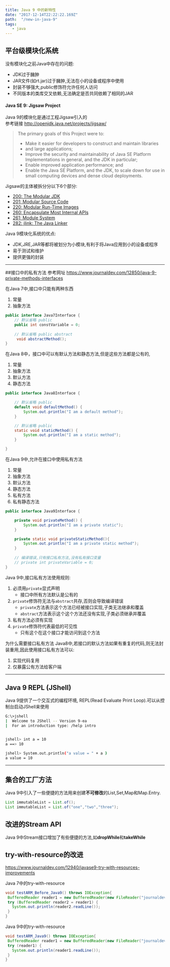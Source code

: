 ```yaml
---
title: Java 9 中的新特性
date: "2017-12-14T22:22:22.169Z"
path:  "/new-in-java-9"
tags:
   - java
---
```


## 平台级模块化系统
没有模块化之前Java中存在的问题:
- JDK过于臃肿
- JAR文件(如rt.jar)过于臃肿,无法在小的设备或程序中使用
- 封装不够强大,public修饰符允许任何人访问
- 不同版本的类库交叉依赖,无法确定是否共同依赖了相同的JAR

#### Java SE 9: Jigsaw Project
Java 9的模块化是通过工程Jigsaw引入的  
参考链接 <http://openjdk.java.net/projects/jigsaw/>
>The primary goals of this Project were to:
> - Make it easier for developers to construct and maintain libraries
> - and large applications;
> - Improve the security and maintainability of Java SE Platform Implementations in general, and the JDK in particular;
> - Enable improved application performance; and
> - Enable the Java SE Platform, and the JDK, to scale down for use in small computing devices and dense cloud deployments.

Jigsaw的主体被拆分分以下6个部分:
- [200: The Modular JDK](http://openjdk.java.net/jeps/200)
- [201: Modular Source Code](http://openjdk.java.net/jeps/201)
- [220: Modular Run-Time Images](http://openjdk.java.net/jeps/220)
- [260: Encapsulate Most Internal APIs](http://openjdk.java.net/jeps/260)
- [261: Module System](http://openjdk.java.net/jeps/261)
- [282: jlink: The Java Linker](http://openjdk.java.net/jeps/282)
  
Java 9模块化系统的优点:
- JDK,JRE,JAR等都将被划分为小模块,有利于将Java应用到小的设备或程序
- 易于测试和维护
- 提供更强的封装

***

##接口中的私有方法
参考网址
<https://www.journaldev.com/12850/java-9-private-methods-interfaces>

在Java 7中,接口中只能有两种东西
1. 常量
2. 抽象方法

```java
public interface Java7Interface {
    // 默认省略 public 
    public int constVariable = 0;
    
    // 默认省略 public abstract
     void abstractMethod();
}
```

在Java 8中，接口中可以有默认方法和静态方法,但是这些方法都是公有的,
1. 常量
2. 抽象方法
3. 默认方法
4. 静态方法

```java
public interface Java8Interface {

    // 默认省略 public
    default void defaultMethod() {
        System.out.println("I am a default method");
    }

    // 默认省略 public
    static void staticMethod() {
        System.out.println("I am a static method");
    }

}
```
在Java 9中,允许在接口中使用私有方法
1. 常量
2. 抽象方法
3. 默认方法
4. 静态方法
5. 私有方法
6. 私有静态方法

```java
public interface Java9Interface {

    private void privateMethod() {
        System.out.println("I am a private static");
    }

    private static void privateStaticMethod(){
        System.out.println("I am a private static method");
    }
    
    // 编译错误,只有接口私有方法,没有私有接口变量
    // private int privateVariable = 0; 
}
```

Java 9中,接口私有方法使用规则:
1. 必须用`private`显式声明
   - 接口中所有方法默认是公有的
2. `private`修饰符无法与`abstract`共存,否则会导致编译错误
   - `private`方法表示这个方法已经被接口实现,子类无法继承和覆盖
   - `abstract`方法表示这个这个方法还没有实现,子类必须继承并覆盖
3. 私有方法必须有实现
4. `private`修饰符代表最低的可见性
   - 只有这个在这个接口才能访问到这个方法

为什么需要接口私有方法
Java8中,若接口的默认方法如果有重复的代码,则无法封装重用,因此使用接口私有方法可以:
1. 实现代码复用
2. 仅暴露公有方法给客户端

***

## Java 9 REPL (JShell)
Java 9提供了一个交互式的编程环境, REPL(Read Evaluate Print Loop).可以从控制台启动JShell来使用
```bash
G:\>jshell
|  Welcome to JShell -- Version 9-ea
|  For an introduction type: /help intro


jshell> int a = 10
a ==> 10

jshell> System.out.println("a value = " + a )
a value = 10
```
***

## 集合的工厂方法
Java 9中引入了一些便捷的方法用来创建**不可修改**的List,Set,Map和Map.Entry.
```java
List immutableList = List.of();
List immutableList = List.of("one","two","three");

```

## 改进的Stream API
Java 9中Stream接口增加了有些便捷的方法,如**dropWhile**和**takeWhile**

## try-with-resource的改进
<https://www.journaldev.com/12940/javase9-try-with-resources-improvements>

Java 7中的try-with-resource
```java
void testARM_Before_Java9() throws IOException{
 BufferedReader reader1 = new BufferedReader(new FileReader("journaldev.txt"));
 try (BufferedReader reader2 = reader1) {
   System.out.println(reader2.readLine());
 }
}
```
Java 9中的try-with-resource
```java
void testARM_Java9() throws IOException{
 BufferedReader reader1 = new BufferedReader(new FileReader("journaldev.txt"));
 try (reader1) {
   System.out.println(reader1.readLine());
 }
}
```